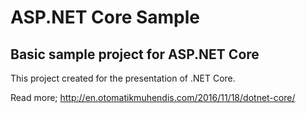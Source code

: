 # ASP.NET Core Sample

## Basic sample project for ASP.NET Core

This project created for the presentation of .NET Core.

Read more; http://en.otomatikmuhendis.com/2016/11/18/dotnet-core/
